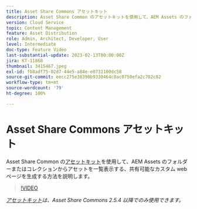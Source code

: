 ```yaml
---
title: Asset Share Commons アセットキット
description: Asset Share Common のアセットキットを使用して、AEM Assets のフォルダーまたはコレクションからアセットを一覧表示する、共有可能なカスタム web ページを生成する方法を説明します。
version: Cloud Service
topic: Content Management
feature: Asset Distribution
role: Admin, Architect, Developer, User
level: Intermediate
doc-type: Feature Video
last-substantial-update: 2023-02-13T00:00:00Z
jira: KT-11868
thumbnail: 3415467.jpeg
exl-id: fb8adf75-02d7-44e5-a84e-e0731100dc58
source-git-commit: eecc275e38390b9330464c8ac0750efa2c702c82
workflow-type: tm+mt
source-wordcount: '79'
ht-degree: 100%

---
```


# Asset Share Commons アセットキット

Asset Share Common の[アセットキット](https://opensource.adobe.com/asset-share-commons/pages/asset-kit/overview/)を使用して、AEM Assets のフォルダーまたはコレクションからアセットを一覧表示する、共有可能なカスタム web ページを生成する方法を説明します。

>[!VIDEO](https://video.tv.adobe.com/v/3415467?quality=12&learn=on)

_[アセットキット](https://opensource.adobe.com/asset-share-commons/pages/asset-kit/overview/)は、Asset Share Commons 2.5.4 以降でのみ使用できます。_
